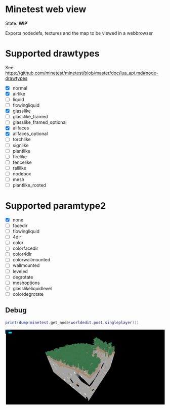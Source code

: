 
# Minetest web view

State: **WIP**

Exports nodedefs, textures and the map to be viewed in a webbrowser

# Supported drawtypes

See: https://github.com/minetest/minetest/blob/master/doc/lua_api.md#node-drawtypes

* [x] normal
* [x] airlike
* [ ] liquid
* [ ] flowingliquid
* [x] glasslike
* [ ] glasslike_framed
* [ ] glasslike_framed_optional
* [x] allfaces
* [x] allfaces_optional
* [ ] torchlike
* [ ] signlike
* [ ] plantlike
* [ ] firelike
* [ ] fencelike
* [ ] raillike
* [ ] nodebox
* [ ] mesh
* [ ] plantlike_rooted

# Supported paramtype2

* [x] none
* [ ] facedir
* [ ] flowingliquid
* [ ] 4dir
* [ ] color
* [ ] colorfacedir
* [ ] color4dir
* [ ] colorwallmounted
* [ ] wallmounted
* [ ] leveled
* [ ] degrotate
* [ ] meshoptions
* [ ] glasslikeliquidlevel
* [ ] colordegrotate

## Debug

```lua
print(dump(minetest.get_node(worldedit.pos1.singleplayer)))
```

![](./screenshot.png)